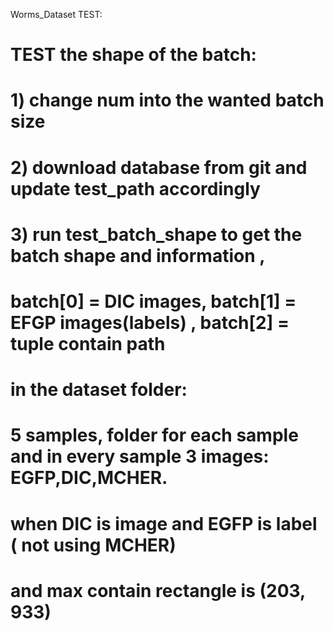 Worms_Dataset TEST: 

# TEST the shape of the batch: 
# 1) change num into the wanted batch size
# 2) download database from git and update test_path accordingly
# 3) run test_batch_shape to get the batch shape and information ,
# batch[0] = DIC images, batch[1] = EFGP images(labels) , batch[2] = tuple contain path
# in the dataset folder:
# 5 samples, folder for each sample and in every sample 3 images: EGFP,DIC,MCHER.
# when DIC is image and EGFP is label ( not using MCHER)
# and max contain rectangle is (203, 933)
